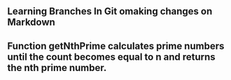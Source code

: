 ## Learning Branches In Git omaking changes on Markdown

## Function getNthPrime calculates prime numbers until the count becomes equal to n and returns the nth prime number.

